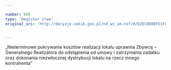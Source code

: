 ```yaml
---

number: 689
type: 'Register item'
original_uri: 'http://decyzje.uokik.gov.pl/nd_wz_um.nsf/0/D2EC8D8DFE1FC0A7C12572DD0032965D?OpenDocument'


---
```


„Nieterminowe pokrywanie kosztów realizacji lokalu uprawnia Zbywcę – Generalnego Realizatora do odstąpienia od umowy i zatrzymania zadatku oraz dokonania niezwłocznej dystrybucji lokalu na rzecz innego kontrahenta”
